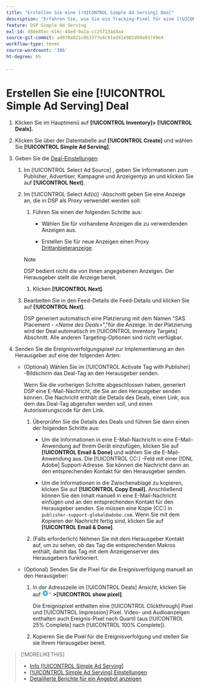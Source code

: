 ```yaml
---
title: "Erstellen Sie eine [!UICONTROL Simple Ad Serving] Deal"
description: "Erfahren Sie, wie Sie ein Tracking-Pixel für eine [!UICONTROL Simple Ad Serving] handeln."
feature: DSP Simple Ad Serving
exl-id: d8de85ec-616c-44ed-9a1a-cc25713ad4a4
source-git-commit: ad978a021c063377e4c91ed41e902d98a03749e4
workflow-type: tm+mt
source-wordcount: '386'
ht-degree: 0%

---
```


# Erstellen Sie eine [!UICONTROL Simple Ad Serving] Deal

1. Klicken Sie im Hauptmenü auf **[!UICONTROL Inventory]> [!UICONTROL Deals].**

1. Klicken Sie über der Datentabelle auf **[!UICONTROL Create]** und wählen Sie **[!UICONTROL Simple Ad Serving]**.

1. Geben Sie die [Deal-Einstellungen](simple-deal-settings.md):

   1. Im [!UICONTROL Select Ad Source] , geben Sie Informationen zum Publisher, Advertiser, Kampagne und Anzeigentyp an und klicken Sie auf **[!UICONTROL Next]**.

   1. Im [!UICONTROL Select Ad(s)] -Abschnitt geben Sie eine Anzeige an, die in DSP als Proxy verwendet werden soll:

      1. Führen Sie einen der folgenden Schritte aus:

         * Wählen Sie für vorhandene Anzeigen die zu verwendenden Anzeigen aus.

         * Erstellen Sie für neue Anzeigen einen Proxy [Drittanbieteranzeige](/help/dsp/campaign-management/ads/ad-create-multiple.md).
      >[!NOTE]
      > DSP bedient nicht die von Ihnen angegebenen Anzeigen. Der Herausgeber stellt die Anzeige bereit.

      1. Klicken **[!UICONTROL Next]**.
   1. Bearbeiten Sie in den Feed-Details die Feed-Details und klicken Sie auf **[!UICONTROL Next]**.

      DSP generiert automatisch eine Platzierung mit dem Namen &quot;SAS Placement - &lt;*Name des Deals*>&quot;,&quot;für die Anzeige. In der Platzierung wird der Deal automatisch im [!UICONTROL Inventory Targets] Abschnitt. Alle anderen Targeting-Optionen sind nicht verfügbar.



1. Senden Sie die Ereignisverfolgungspixel zur Implementierung an den Herausgeber auf eine der folgenden Arten:

   * (Optional) Wählen Sie im [!UICONTROL Activate Tag with Publisher] -Bildschirm das Deal-Tag an den Herausgeber senden.

      Wenn Sie die vorherigen Schritte abgeschlossen haben, generiert DSP eine E-Mail-Nachricht, die Sie an den Herausgeber senden können. Die Nachricht enthält die Details des Deals, einen Link, aus dem das Deal-Tag abgerufen werden soll, und einen Autorisierungscode für den Link.

      1. Überprüfen Sie die Details des Deals und führen Sie dann einen der folgenden Schritte aus:

         * Um die Informationen in eine E-Mail-Nachricht in eine E-Mail-Anwendung auf Ihrem Gerät einzufügen, klicken Sie auf **[!UICONTROL Email & Done]** und wählen Sie die E-Mail-Anwendung aus. Die [!UICONTROL CC:] -Feld mit einer [!DNL Adobe] Support-Adresse. Sie können die Nachricht dann an den entsprechenden Kontakt für den Herausgeber senden.

         * Um die Informationen in die Zwischenablage zu kopieren, klicken Sie auf **[!UICONTROL Copy Email].** Anschließend können Sie den Inhalt manuell in eine E-Mail-Nachricht einfügen und an den entsprechenden Kontakt für den Herausgeber senden. Sie müssen eine Kopie (CC:) in `publisher-support-global@adobe.com`. Wenn Sie mit dem Kopieren der Nachricht fertig sind, klicken Sie auf **[!UICONTROL Email & Done]**.
      1. (Falls erforderlich) Nehmen Sie mit dem Herausgeber Kontakt auf, um zu sehen, ob das Tag die entsprechenden Makros enthält, damit das Tag mit dem Anzeigenserver des Herausgebers funktioniert.
   * (Optional) Senden Sie die Pixel für die Ereignisverfolgung manuell an den Herausgeber:

      1. In der Adresszeile im [!UICONTROL Deals] Ansicht, klicken Sie auf ![Optionen, Menü](/help/dsp/assets/options-menu.png) **>[!UICONTROL show pixel]**.

         Die Ereignispixel enthalten eine [!UICONTROL Clickthrough] Pixel und [!UICONTROL Impression] Pixel. Video- und Audioanzeigen enthalten auch Ereignis-Pixel nach Quartil (aus [!UICONTROL 25% Complete] nach [!UICONTROL 100% Complete]).

      1. Kopieren Sie die Pixel für die Ereignisverfolgung und stellen Sie sie Ihrem Herausgeber bereit.



>[!MORELIKETHIS]
>
>* [Info [!UICONTROL Simple Ad Serving]](simple-deal-about.md)
>* [[!UICONTROL Simple Ad Serving] Einstellungen](simple-deal-settings.md)
>* [Detaillierte Berichte für ein Angebot anzeigen](/help/dsp/inventory/deal-view-report.md)


<!-- add back when reimplemented:
>* [View Event-Tracking Pixels for a [!UICONTROL Simple Ad Serving] Deal](simple-deal-show-pixels.md)
-->
